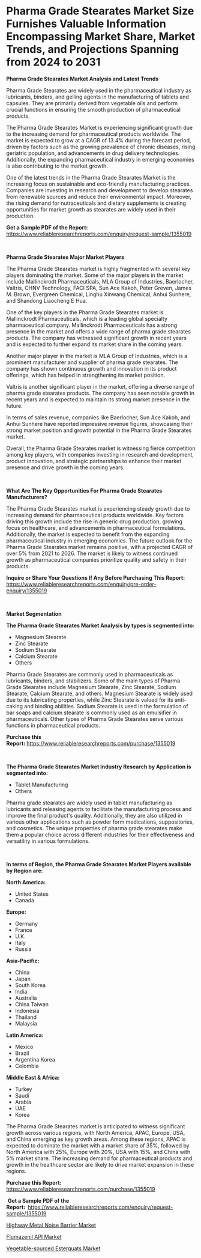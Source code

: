 <p><h1>Pharma Grade Stearates Market Size Furnishes Valuable Information Encompassing Market Share, Market Trends, and Projections Spanning from 2024 to 2031</h1></p><p><strong>Pharma Grade Stearates Market Analysis and Latest Trends</strong></p>
<p><p>Pharma Grade Stearates are widely used in the pharmaceutical industry as lubricants, binders, and gelling agents in the manufacturing of tablets and capsules. They are primarily derived from vegetable oils and perform crucial functions in ensuring the smooth production of pharmaceutical products.</p><p>The Pharma Grade Stearates Market is experiencing significant growth due to the increasing demand for pharmaceutical products worldwide. The market is expected to grow at a CAGR of 13.4% during the forecast period, driven by factors such as the growing prevalence of chronic diseases, rising geriatric population, and advancements in drug delivery technologies. Additionally, the expanding pharmaceutical industry in emerging economies is also contributing to the market growth.</p><p>One of the latest trends in the Pharma Grade Stearates Market is the increasing focus on sustainable and eco-friendly manufacturing practices. Companies are investing in research and development to develop stearates from renewable sources and reduce their environmental impact. Moreover, the rising demand for nutraceuticals and dietary supplements is creating opportunities for market growth as stearates are widely used in their production.</p></p>
<p><strong>Get a Sample PDF of the Report:&nbsp;</strong> <a href="https://www.reliableresearchreports.com/enquiry/request-sample/1355019">https://www.reliableresearchreports.com/enquiry/request-sample/1355019</a></p>
<p>&nbsp;</p>
<p><strong>Pharma Grade Stearates Major Market Players</strong></p>
<p><p>The Pharma Grade Stearates market is highly fragmented with several key players dominating the market. Some of the major players in the market include Mallinckrodt Pharmaceuticals, MLA Group of Industries, Baerlocher, Valtris, CHNV Technology, FACI SPA, Sun Ace Kakoh, Peter Greven, James M. Brown, Evergreen Chemical, Linghu Xinwang Chemical, Anhui Sunhere, and Shandong Liaocheng E Hua.</p><p>One of the key players in the Pharma Grade Stearates market is Mallinckrodt Pharmaceuticals, which is a leading global specialty pharmaceutical company. Mallinckrodt Pharmaceuticals has a strong presence in the market and offers a wide range of pharma grade stearates products. The company has witnessed significant growth in recent years and is expected to further expand its market share in the coming years.</p><p>Another major player in the market is MLA Group of Industries, which is a prominent manufacturer and supplier of pharma grade stearates. The company has shown continuous growth and innovation in its product offerings, which has helped in strengthening its market position.</p><p>Valtris is another significant player in the market, offering a diverse range of pharma grade stearates products. The company has seen notable growth in recent years and is expected to maintain its strong market presence in the future.</p><p>In terms of sales revenue, companies like Baerlocher, Sun Ace Kakoh, and Anhui Sunhere have reported impressive revenue figures, showcasing their strong market position and growth potential in the Pharma Grade Stearates market.</p><p>Overall, the Pharma Grade Stearates market is witnessing fierce competition among key players, with companies investing in research and development, product innovation, and strategic partnerships to enhance their market presence and drive growth in the coming years.</p></p>
<p>&nbsp;</p>
<p><strong>What Are The Key Opportunities For Pharma Grade Stearates Manufacturers?</strong></p>
<p><p>The Pharma Grade Stearates market is experiencing steady growth due to increasing demand for pharmaceutical products worldwide. Key factors driving this growth include the rise in generic drug production, growing focus on healthcare, and advancements in pharmaceutical formulations. Additionally, the market is expected to benefit from the expanding pharmaceutical industry in emerging economies. The future outlook for the Pharma Grade Stearates market remains positive, with a projected CAGR of over 5% from 2021 to 2026. The market is likely to witness continued growth as pharmaceutical companies prioritize quality and safety in their products.</p></p>
<p><strong>Inquire or Share Your Questions If Any Before Purchasing This Report:</strong> <a href="https://www.reliableresearchreports.com/enquiry/pre-order-enquiry/1355019">https://www.reliableresearchreports.com/enquiry/pre-order-enquiry/1355019</a></p>
<p>&nbsp;</p>
<p><strong>Market Segmentation</strong></p>
<p><strong>The Pharma Grade Stearates Market Analysis by types is segmented into:</strong></p>
<p><ul><li>Magnesium Stearate</li><li>Zinc Stearate</li><li>Sodium Stearate</li><li>Calcium Stearate</li><li>Others</li></ul></p>
<p><p>Pharma Grade Stearates are commonly used in pharmaceuticals as lubricants, binders, and stabilizers. Some of the main types of Pharma Grade Stearates include Magnesium Stearate, Zinc Stearate, Sodium Stearate, Calcium Stearate, and others. Magnesium Stearate is widely used due to its lubricating properties, while Zinc Stearate is valued for its anti-caking and binding abilities. Sodium Stearate is used in the formulation of bar soaps and calcium stearate is commonly used as an emulsifier in pharmaceuticals. Other types of Pharma Grade Stearates serve various functions in pharmaceutical products.</p></p>
<p><strong>Purchase this Report:&nbsp;</strong><a href="https://www.reliableresearchreports.com/purchase/1355019">https://www.reliableresearchreports.com/purchase/1355019</a></p>
<p>&nbsp;</p>
<p><strong>The Pharma Grade Stearates Market Industry Research by Application is segmented into:</strong></p>
<p><ul><li>Tablet Manufacturing</li><li>Others</li></ul></p>
<p><p>Pharma grade stearates are widely used in tablet manufacturing as lubricants and releasing agents to facilitate the manufacturing process and improve the final product's quality. Additionally, they are also utilized in various other applications such as powder form medications, suppositories, and cosmetics. The unique properties of pharma grade stearates make them a popular choice across different industries for their effectiveness and versatility in various formulations.</p></p>
<p>&nbsp;</p>
<p><strong>In terms of Region, the Pharma Grade Stearates Market Players available by Region are:</strong></p>
<p>
    <p> <strong> North America: </strong>
        <ul>
            <li>United States</li>
            <li>Canada</li>
        </ul>
        </p> 
    <p> <strong> Europe: </strong>
        <ul>
            <li>Germany</li>
            <li>France</li>
            <li>U.K.</li>
            <li>Italy</li>
            <li>Russia</li>
        </ul>
        </p> 
    <p> <strong> Asia-Pacific: </strong>
        <ul>
            <li>China</li>
            <li>Japan</li>
            <li>South Korea</li>
            <li>India</li>
            <li>Australia</li>
            <li>China Taiwan</li>
            <li>Indonesia</li>
            <li>Thailand</li>
            <li>Malaysia</li>
        </ul>
        </p> 
    <p> <strong> Latin America: </strong>
        <ul>
            <li>Mexico</li>
            <li>Brazil</li>
            <li>Argentina Korea</li>
            <li>Colombia</li>
        </ul>
        </p> 
    <p> <strong> Middle East & Africa: </strong>
        <ul>
            <li>Turkey</li>
            <li>Saudi</li>
            <li>Arabia</li>
            <li>UAE</li>
            <li>Korea</li>
        </ul>
    </p>
    </p>
<p><p>The Pharma Grade Stearates market is anticipated to witness significant growth across various regions, with North America, APAC, Europe, USA, and China emerging as key growth areas. Among these regions, APAC is expected to dominate the market with a market share of 35%, followed by North America with 25%, Europe with 20%, USA with 15%, and China with 5% market share. The increasing demand for pharmaceutical products and growth in the healthcare sector are likely to drive market expansion in these regions.</p></p>
<p><strong>Purchase this Report: </strong><a href="https://www.reliableresearchreports.com/purchase/1355019">https://www.reliableresearchreports.com/purchase/1355019</a></p>
<p>&nbsp;<strong>Get a Sample PDF of the Report:&nbsp;&nbsp;</strong><a href="https://www.reliableresearchreports.com/enquiry/request-sample/1355019">https://www.reliableresearchreports.com/enquiry/request-sample/1355019</a></p>
<p><strong></strong></p>
<p><p><a href="https://github.com/jsmusil/Market-Research-Report-List-2/blob/main/highway-metal-noise-barrier-market.md">Highway Metal Noise Barrier Market</a></p><p><a href="https://github.com/yemakinde/Market-Research-Report-List-1/blob/main/flumazenil-api-market.md">Flumazenil API Market</a></p><p><a href="https://github.com/bmorecock/Market-Research-Report-List-2/blob/main/vegetable-sourced-esterquats-market.md">Vegetable-sourced Esterquats Market</a></p></p>